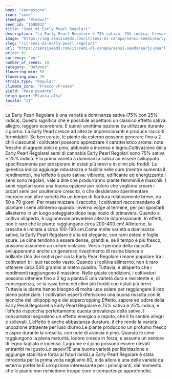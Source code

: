 ```yaml
---
book: "cannastore"
icon: "seed"
itemtype: "Product"
seed_id: "1500032"
title: "Semi di Early Pearl Regolari"
description: "La Early Pearl Regolare è 75% sativa, 25% indica. Cresce bene nei climi freschi e può produrre fino a 2 chili per pianta. Il profumo è di pino e arancio."
image: "https://img.sensiseeds.com/it/semi-di-canapa/sensi-seeds/early-pearl-image.png"
slug: "/it-semi-di-early-pearl-regolari"
url: "https://sensiseeds.com/it/semi-di-canapa/sensi-seeds/early-pearl?a_aid=cannastore"
price: 61
currency: "eur"
number_of_seeds: 10
category: "Outdoor"
flowering_min: 50
flowering_max: 70
strain_type: "Regular"
climate_zone: "Fresco /Freddo"
yield: "Resa pesante"
heigh_gain: "Pianta alta"
locale: "it"
---
```

La Early Pearl Regolare è una varietà a dominanza sativa (75% con 25% indica). Questo significa che è possibile aspettarsi un classico effetto sativa: allegro, leggero ecerebrale. È quindi unottima opzione da utilizzare durante il giorno. La Early Pearl cresce ad altezze impressionanti e produce raccolti formidabili. Se ben curate, le piante da esterno possono generare fino a 2 chili ciascuna! I coltivatori possono apprezzare il caratteristico aroma: note fresche di agrumi dolci e pino, abbinate a incenso e legno.Coltivazione della Early Pearl RegolareI semi di cannabis Early Pearl Regolari sono 75% sativa e 25% indica. È la prima varietà a dominanza sativa ad essere sviluppata specificamente per prosperare in estati più brevi e in climi più freddi. La genetica indica aggiunge robustezza e facilità nelle cure (mentre aumenta il rendimento), ma leffetto è puro sativa: vibrante, edificante ed energizzante.I semi sono regolari, vale a dire che produrranno piante femminili e maschili. I semi regolari sono una buona opzione per coloro che vogliono creare i propri semi per unulteriore crescita, o che desiderano sperimentare lincrocio con altre varietà.Ha un tempo di fioritura relativamente breve, da 50 a 70 giorni. Per massimizzare il raccolto, i coltivatori raccomandano di piantare i semi allinterno quando linverno volge al termine, per poi spostarli allesterno in un luogo soleggiato dopo lequinozio di primavera. Quando si coltiva allaperto, è ragionevole prevedere altezze impressionanti. In effetti, non è raro che le piante raggiungano circa 200-400 cm! Allinterno, la crescita è limitata a circa 100-190 cm.Come molte varietà a dominanza sativa, la Early Pearl Regolare è alta ed elegante, con rami estesi e foglie scure. Le cime tendono a essere dense, grandi e, se il tempo è più fresco, possono assumere un colore violaceo. Verso il periodo della raccolta svilupperanno anche un generoso rivestimento di resina bianca e brillante.Uno dei motivi per cui la Early Pearl Regolare rimane popolare tra i coltivatori è il suo raccolto vasto. Quando si coltiva allinterno, non è raro ottenere circa 500 grammi al metro quadro. Tuttavia, è allaperto che i rendimenti raggiungono il massimo. Nelle giuste condizioni, i coltivatori possono ottenere fino a 2 kg a pianta.È una varietà dura e resistente e, di conseguenza, se la cava bene nei climi più freddi con estati più brevi. Tuttavia le piante hanno bisogno di molta luce solare per raggiungere il loro pieno potenziale. I coltivatori esperti riferiscono una buona riuscita con le tecniche del lollipopping e del supercropping.Effetto, sapore ed odore della Early Peral RegolareLa Early Pearl Regolare è 75% sativa e 25% indica, e l’effetto rispecchia perfettamente questa prevalenza della sativa. I consumatori segnalano un effetto energico e rapido, che li fa sentire allegri e sollevati. L’effetto è anche abbastanza duraturo, il che rende la varietà unopzione attraente per luso diurno.Le piante producono un profumo fresco e aspro durante la crescita, con note di arancia e pino. Quando le cime raggiungono la piena maturità, lodore cresce in forza, e assume un sentore di legno tagliato e incenso. Lagrume e il pino possono essere rilevati entrambi nel gusto.Lo sapevi?È una buona varietà per libridazione e aggiunge stabilità e forza ai futuri ibridi.La Early Pearl Regolare è stata introdotta per la prima volta negli anni 80, e da allora è una delle varietà da esterno preferite.È un’opzione interessante per i principianti, dal momento che le piante non richiedono troppe cure o competenze approfondite.
